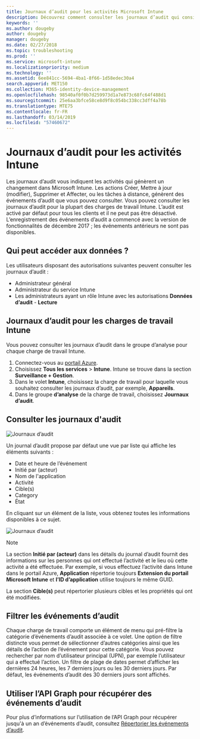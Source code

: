 ```yaml
---
title: Journaux d’audit pour les activités Microsoft Intune
description: Découvrez comment consulter les journaux d’audit qui consignent les activités Microsoft Intune.
keywords: ''
ms.author: dougeby
author: dougeby
manager: dougeby
ms.date: 02/27/2018
ms.topic: troubleshooting
ms.prod: ''
ms.service: microsoft-intune
ms.localizationpriority: medium
ms.technology: ''
ms.assetid: 6ee841cc-5694-4ba1-8f66-1d58edec30a4
search.appverid: MET150
ms.collection: M365-identity-device-management
ms.openlocfilehash: 98540af0f0b7d259973d1a7e873c68fc64f488d1
ms.sourcegitcommit: 25e6aa3bfce58ce8d9f8c054bc338cc3dff4a78b
ms.translationtype: MTE75
ms.contentlocale: fr-FR
ms.lasthandoff: 03/14/2019
ms.locfileid: "57460672"
---
```

# <a name="audit-logs-for-intune-activities"></a>Journaux d’audit pour les activités Intune
Les journaux d’audit vous indiquent les activités qui génèrent un changement dans Microsoft Intune. Les actions Créer, Mettre à jour (modifier), Supprimer et Affecter, ou les tâches à distance, génèrent des événements d’audit que vous pouvez consulter. Vous pouvez consulter les journaux d’audit pour la plupart des charges de travail Intune. L’audit est activé par défaut pour tous les clients et il ne peut pas être désactivé. L’enregistrement des événements d’audit a commencé avec la version de fonctionnalités de décembre 2017 ; les événements antérieurs ne sont pas disponibles.

## <a name="who-can-access-the-data"></a>Qui peut accéder aux données ?
Les utilisateurs disposant des autorisations suivantes peuvent consulter les journaux d’audit :
- Administrateur général
- Administrateur du service Intune
- Les administrateurs ayant un rôle Intune avec les autorisations **Données d’audit** - **Lecture**

## <a name="audit-logs-for-intune-workloads"></a>Journaux d’audit pour les charges de travail Intune
Vous pouvez consulter les journaux d’audit dans le groupe d’analyse pour chaque charge de travail Intune.  
1. Connectez-vous au [portail Azure](https://portal.azure.com).
2. Choisissez **Tous les services** > **Intune**. Intune se trouve dans la section **Surveillance + Gestion**.
3. Dans le volet **Intune**, choisissez la charge de travail pour laquelle vous souhaitez consulter les journaux d’audit, par exemple, **Appareils**.
4. Dans le groupe **d’analyse** de la charge de travail, choisissez **Journaux d’audit**.

## <a name="review-audit-events"></a>Consulter les journaux d'audit
![Journaux d’audit](./media/monitor-audit-logs.png "Journaux d’audit")

Un journal d’audit propose par défaut une vue par liste qui affiche les éléments suivants :    

- Date et heure de l’événement
- Initié par (acteur)
- Nom de l'application
- Activité
- Cible(s)
- Category
- État

En cliquant sur un élément de la liste, vous obtenez toutes les informations disponibles à ce sujet.

![Journaux d’audit](./media/monitor-audit-log-detail.png "Journaux d’audit")

> [!Note]    
> La section **Initié par (acteur)** dans les détails du journal d’audit fournit des informations sur les personnes qui ont effectué l’activité et le lieu où cette activité a été effectuée. Par exemple, si vous effectuez l’activité dans Intune dans le portail Azure, **Application** répertorie toujours **Extension du portail Microsoft Intune** et **l’ID d’application** utilise toujours le même GUID. 
>    
> La section **Cible(s)** peut répertorier plusieurs cibles et les propriétés qui ont été modifiées.  


## <a name="filter-audit-events"></a>Filtrer les événements d’audit
Chaque charge de travail comporte un élément de menu qui pré-filtre la catégorie d’événements d’audit associée à ce volet. Une option de filtre distincte vous permet de sélectionner d’autres catégories ainsi que les détails de l’action de l’événement pour cette catégorie. Vous pouvez rechercher par nom d’utilisateur principal (UPN), par exemple l’utilisateur qui a effectué l’action. Un filtre de plage de dates permet d’afficher les dernières 24 heures, les 7 derniers jours ou les 30 derniers jours. Par défaut, les événements d’audit des 30 derniers jours sont affichés.

## <a name="use-graph-api-to-retrieve-audit-events"></a>Utiliser l’API Graph pour récupérer des événements d’audit
Pour plus d’informations sur l’utilisation de l’API Graph pour récupérer jusqu'à un an d’événements d’audit, consultez [Répertorier les événements d’audit](https://developer.microsoft.com/en-us/graph/docs/api-reference/beta/api/intune_auditing_auditevent_list).
